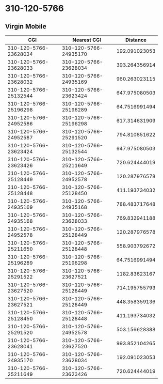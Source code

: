 # 310-120-5766
## Virgin Mobile


| CGI | Nearest CGI | Distance |
|-----|-------------|----------|
| 310-120-5766-23628034 | 310-120-5766-24935170 | 192.091023053 |
| 310-120-5766-23628033 | 310-120-5766-23628034 | 393.264356914 |
| 310-120-5766-23628032 | 310-120-5766-24935169 | 960.263023115 |
| 310-120-5766-25132544 | 310-120-5766-23623424 | 647.975080503 |
| 310-120-5766-25196298 | 310-120-5766-25196289 | 64.7516991494 |
| 310-120-5766-24952586 | 310-120-5766-25196298 | 617.314631909 |
| 310-120-5766-24952587 | 310-120-5766-25291520 | 794.810851622 |
| 310-120-5766-23623424 | 310-120-5766-25132544 | 647.975080503 |
| 310-120-5766-23623426 | 310-120-5766-25211649 | 720.624444019 |
| 310-120-5766-25128449 | 310-120-5766-24952578 | 120.287976578 |
| 310-120-5766-25128448 | 310-120-5766-25128450 | 411.193734032 |
| 310-120-5766-24935169 | 310-120-5766-24935168 | 788.483717648 |
| 310-120-5766-24935168 | 310-120-5766-23628033 | 769.832941188 |
| 310-120-5766-24952578 | 310-120-5766-25128449 | 120.287976578 |
| 310-120-5766-25211650 | 310-120-5766-25128448 | 558.903792672 |
| 310-120-5766-25196289 | 310-120-5766-25196298 | 64.7516991494 |
| 310-120-5766-25291522 | 310-120-5766-23627521 | 1182.83623167 |
| 310-120-5766-23627520 | 310-120-5766-25128449 | 714.195755793 |
| 310-120-5766-23627521 | 310-120-5766-25128449 | 448.358359136 |
| 310-120-5766-25128450 | 310-120-5766-25128448 | 411.193734032 |
| 310-120-5766-25291520 | 310-120-5766-24952578 | 503.156628388 |
| 310-120-5766-23628041 | 310-120-5766-23627520 | 993.852104265 |
| 310-120-5766-24935170 | 310-120-5766-23628034 | 192.091023053 |
| 310-120-5766-25211649 | 310-120-5766-23623426 | 720.624444019 |
